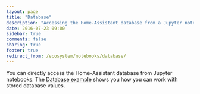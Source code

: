 ```yaml
---
layout: page
title: "Database"
description: "Accessing the Home-Assistant database from a Jupyter notebook."
date: 2016-07-23 09:00
sidebar: true
comments: false
sharing: true
footer: true
redirect_from: /ecosystem/notebooks/database/
---
```


You can directly access the Home-Assistant database from Jupyter notebooks. The [Database example](http://nbviewer.jupyter.org/github/home-assistant/home-assistant-notebooks/blob/master/database-examples.ipynb) shows you how you can work with stored database values.
